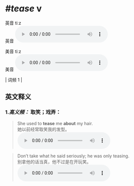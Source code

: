 # ***\#tease*** v
英音 tiːz  
英音
<audio src="./media/tease-B.aac" controls="controls"></audio>

美音 tiːz  
美音
<audio src="./media/tease.aac" controls="controls"></audio>



| 词频 1 |  

英文释义
---
### 1.*高义频：* **取笑；戏弄：**  

 > She used to **tease** me **about** my hair.  
 > 她以前经常取笑我的发型。    
<audio src="./media/tease-1.aac" controls="controls"></audio>

 > Don’t take what he said seriously; he was only teasing.  
 > 别拿他的话当真，他不过是在开玩笑。    
<audio src="./media/tease-2.aac" controls="controls"></audio>


